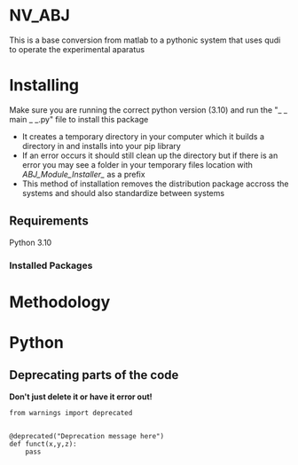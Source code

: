 # NV_ABJ

This is a base conversion from matlab to a pythonic system that uses qudi to operate the experimental aparatus

# Installing

Make sure you are running the correct python version (3.10) and run the "_ _ main _ _.py" file to install this package

- It creates a temporary directory in your computer which it builds a directory in and installs into your pip library
- If an error occurs it should still clean up the directory but if there is an error you may see a folder in your temporary files location with *ABJ_Module_Installer_* as a prefix
- This method of installation removes the distribution package accross the systems and should also standardize between systems

## Requirements

Python 3.10

### Installed Packages

# Methodology

# Python

## Deprecating parts of the code

**Don't just delete it or have it error out!**

```
from warnings import deprecated 


@deprecated("Deprecation message here")
def funct(x,y,z):
	pass
```
